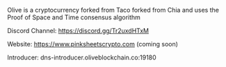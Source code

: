 Olive is a cryptocurrency forked from Taco forked from Chia and uses the Proof of Space and Time consensus algorithm

Discord Channel: https://discord.gg/Tr2uxdHTxM

Website: https://www.pinksheetscrypto.com (coming soon)

Introducer: dns-introducer.oliveblockchain.co:19180
